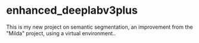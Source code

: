 # enhanced_deeplabv3plus
This is my new project on semantic segmentation, an improvement from the "Milda" project, using a virtual environment..
